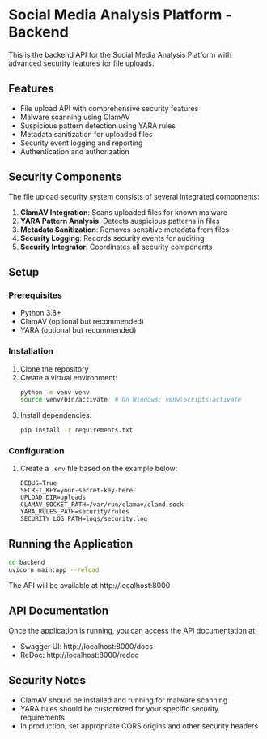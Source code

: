 # Social Media Analysis Platform - Backend

This is the backend API for the Social Media Analysis Platform with advanced security features for file uploads.

## Features

- File upload API with comprehensive security features
- Malware scanning using ClamAV
- Suspicious pattern detection using YARA rules
- Metadata sanitization for uploaded files
- Security event logging and reporting
- Authentication and authorization

## Security Components

The file upload security system consists of several integrated components:

1. **ClamAV Integration**: Scans uploaded files for known malware
2. **YARA Pattern Analysis**: Detects suspicious patterns in files
3. **Metadata Sanitization**: Removes sensitive metadata from files
4. **Security Logging**: Records security events for auditing
5. **Security Integrator**: Coordinates all security components

## Setup

### Prerequisites

- Python 3.8+
- ClamAV (optional but recommended)
- YARA (optional but recommended)

### Installation

1. Clone the repository
2. Create a virtual environment:
   ```bash
   python -m venv venv
   source venv/bin/activate  # On Windows: venv\Scripts\activate
   ```
3. Install dependencies:
   ```bash
   pip install -r requirements.txt
   ```

### Configuration

1. Create a `.env` file based on the example below:
   ```
   DEBUG=True
   SECRET_KEY=your-secret-key-here
   UPLOAD_DIR=uploads
   CLAMAV_SOCKET_PATH=/var/run/clamav/clamd.sock
   YARA_RULES_PATH=security/rules
   SECURITY_LOG_PATH=logs/security.log
   ```

## Running the Application

```bash
cd backend
uvicorn main:app --reload
```

The API will be available at http://localhost:8000

## API Documentation

Once the application is running, you can access the API documentation at:
- Swagger UI: http://localhost:8000/docs
- ReDoc: http://localhost:8000/redoc

## Security Notes

- ClamAV should be installed and running for malware scanning
- YARA rules should be customized for your specific security requirements
- In production, set appropriate CORS origins and other security headers
